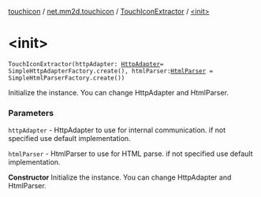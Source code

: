[touchicon](../../index.md) / [net.mm2d.touchicon](../index.md) / [TouchIconExtractor](index.md) / [&lt;init&gt;](./-init-.md)

# &lt;init&gt;

`TouchIconExtractor(httpAdapter: `[`HttpAdapter`](../-http-adapter/index.md)` = SimpleHttpAdapterFactory.create(), htmlParser: `[`HtmlParser`](../-html-parser/index.md)` = SimpleHtmlParserFactory.create())`

Initialize the instance.
You can change HttpAdapter and HtmlParser.

### Parameters

`httpAdapter` - HttpAdapter to use for internal communication. if not specified use default implementation.

`htmlParser` - HtmlParser to use for HTML parse. if not specified use default implementation.

**Constructor**
Initialize the instance.
You can change HttpAdapter and HtmlParser.

